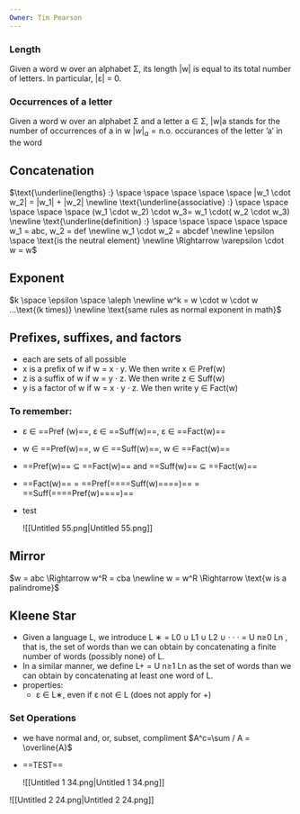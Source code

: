 ```yaml
---
Owner: Tim Pearson
---
```

### Length
Given a word w over an alphabet Σ, its length |w| is equal to its total number of letters. In particular, |ε| = 0.
### Occurrences of a letter
Given a word w over an alphabet Σ and a letter a ∈ Σ, |w|a stands for the number of occurrences of a in w
$|w|_{a}= \text {n.o. occurances of the letter 'a' in the word}$
## Concatenation
$\text{\underline{lengths} :} \space \space \space \space \space |w_1 \cdot w_2| = |w_1| + |w_2| \newline \text{\underline{associative} :} \space \space \space \space \space (w_1 \cdot w_2) \cdot w_3= w_1 \cdot( w_2 \cdot w_3) \newline \text{\underline{definition} :} \space \space \space \space \space w_1 = abc, w_2 = def \newline w_1 \cdot w_2 = abcdef \newline \epsilon \space \text{is the neutral element} \newline \Rightarrow \varepsilon \cdot w = w$
## Exponent
$k \space \epsilon \space \aleph \newline w^k = w \cdot w \cdot w ...\text{(k times)} \newline \text{same rules as normal exponent in math}$
## Prefixes, suffixes, and factors
- each are sets of all possible
- x is a prefix of w if w = x · y. We then write x ∈ Pref(w)
- z is a suffix of w if w = y · z. We then write z ∈ Suff(w)
- y is a factor of w if w = x · y · z. We then write y ∈ Fact(w)
### To remember:
- ε ∈ ==Pref (w)==, ε ∈ ==Suff(w)==, ε ∈ ==Fact(w)==
- w ∈ ==Pref(w)==, w ∈ ==Suff(w)==, w ∈ ==Fact(w)==
- ==Pref(w)== ⊆ ==Fact(w)== and ==Suff(w)== ⊆ ==Fact(w)==
- ==Fact(w)== = ==Pref(====Suff(w)====)== = ==Suff(====Pref(w)====)==
- test
    
    ![[Untitled 55.png|Untitled 55.png]]
    
  
  
## Mirror
$w = abc \Rightarrow w^R = cba \newline w = w^R \Rightarrow \text{w is a palindrome}$
## Kleene Star
- Given a language L, we introduce L ∗ = L0 ∪ L1 ∪ L2 ∪ · · · = U n≥0 Ln , that is, the set of words than we can obtain by concatenating a finite number of words (possibly none) of L.
- In a similar manner, we define L+ = U n≥1 Ln as the set of words than we can obtain by concatenating at least one word of L.
- properties:
    - ε ∈ L∗, even if ε not ∈ L (does not apply for +)
  
### Set Operations
- we have normal and, or, subset, compliment
$A^c=\sum / A = \overline{A}$
- ==TEST==
    
    ![[Untitled 1 34.png|Untitled 1 34.png]]
    
![[Untitled 2 24.png|Untitled 2 24.png]]